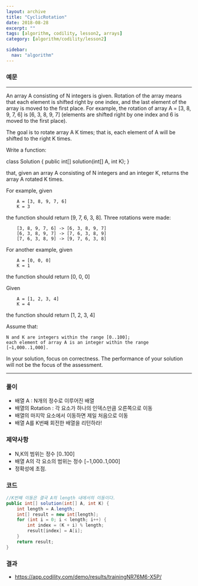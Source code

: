 ```yaml
---
layout: archive
title: "CyclicRotation"
date: 2018-08-28
excerpt: ""
tags: [algorithm, codility, lesson2, arrays]
category: [algorithm/codility/lesson2]

sidebar:
  nav: "algorithm"
---
```


### 예문 
* * *
An array A consisting of N integers is given. Rotation of the array means that each element is shifted right by one index, and the last element of the array is moved to the first place. For example, the rotation of array A = [3, 8, 9, 7, 6] is [6, 3, 8, 9, 7] (elements are shifted right by one index and 6 is moved to the first place).

The goal is to rotate array A K times; that is, each element of A will be shifted to the right K times.

Write a function:

class Solution { public int[] solution(int[] A, int K); }

that, given an array A consisting of N integers and an integer K, returns the array A rotated K times.

For example, given
```
    A = [3, 8, 9, 7, 6]
    K = 3
```
the function should return [9, 7, 6, 3, 8]. 
Three rotations were made:
```
    [3, 8, 9, 7, 6] -> [6, 3, 8, 9, 7]
    [6, 3, 8, 9, 7] -> [7, 6, 3, 8, 9]
    [7, 6, 3, 8, 9] -> [9, 7, 6, 3, 8]
```
For another example, given
```
    A = [0, 0, 0]
    K = 1
```
the function should return [0, 0, 0]

Given
```
    A = [1, 2, 3, 4]
    K = 4
```
the function should return [1, 2, 3, 4]

Assume that:
```
N and K are integers within the range [0..100];
each element of array A is an integer within the range [−1,000..1,000].
```
In your solution, focus on correctness. The performance of your solution will not be the focus of the assessment.
* * *

### 풀이
* 배열 A : N개의 정수로 이루어진 배열
* 배열의 Rotation : 각 요소가 하나의 인덱스만큼 오른쪽으로 이동
* 배열의 마지막 요소에서 이동하면 제일 처음으로 이동
* 배열 A를 K번째 회전한 배열을 리턴하라!

### 제약사항
* N,K의 범위는 정수 [0..100]
* 배열 A의 각 요소의 범위는 정수 [−1,000..1,000]
* 정확성에 초점.

### 코드
``` java
//K번째 이동은 결국 A의 length 내에서의 이동이다.
public int[] solution(int[] A, int K) {
    int length = A.length;
    int[] result = new int[length];
    for (int i = 0; i < length; i++) {
        int index = (K + i) % length;
        result[index] = A[i];
    }
    return result;
}
```

### 결과
* https://app.codility.com/demo/results/trainingNR76M6-X5P/